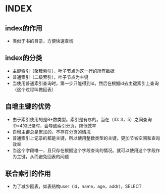 # INDEX

## index的作用
- 类似于书的目录，方便快速查询
## index的分类
- 主键索引（聚簇索引），叶子节点为这一行的所有数据
- 普通索引（二级索引），叶子节点为主键
- 当使用普通索引查询时，第一步只能得到id。然后在根据id去主键索引上查询（这个过程叫做回表）

## 自增主键的优势
- 由于索引使用的是B+数类型。索引是有序的。当在（ID: 3，5）之间查询ID=4的记录时，会导致索引分页，降低效率
- 自增主键总是累加的。不存在分页的情况
- 普通索引上记录的都是主键，所以使用整数类型的主键，更加节省空间和查询效率
- 当这个字段唯一，且只存在根据这个字段查询的情况。就可以使用这个字段作为主键，从而避免回表的问题

## 联合索引的作用
- 为了减少回表，如表结构user（id，name，age，addr）。SELECT 
